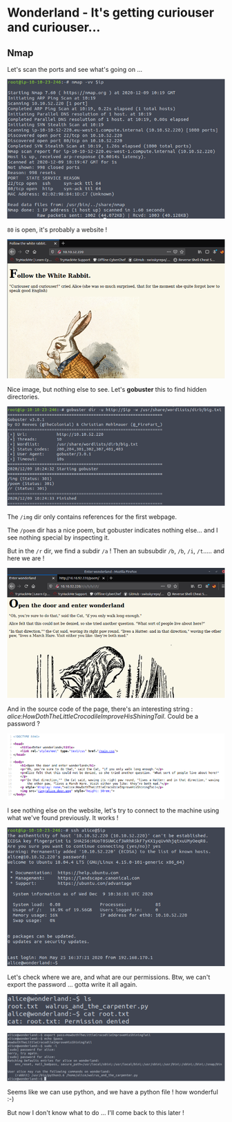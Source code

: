 # Wonderland - It's getting curiouser and curiouser...

## Nmap

Let's scan the ports and see what's going on ...

![nmap](https://github.com/oghobhainn/TryHackMe/blob/main/images/wonderland/nmap.png)

`80` is open, it's probably a website !

![website](https://github.com/oghobhainn/TryHackMe/blob/main/images/wonderland/website.png)

Nice image, but nothing else to see. Let's __gobuster__ this to find hidden directories.

![gobuster](https://github.com/oghobhainn/TryHackMe/blob/main/images/wonderland/gobuster.png)

The `/img` dir only contains references for the first webpage.

The `/poem` dir has a nice poem, but gobuster indicates nothing else... and I see nothing special by inspecting it.

But in the `/r` dir, we find a subdir `/a` ! Then an subsubdir `/b`, `/b`, `/i`, `/t`..... and here we are !

![rabbithole](https://github.com/oghobhainn/TryHackMe/blob/main/images/wonderland/rabbithole.png)

And in the source code of the page, there's an interesting string : *alice:HowDothTheLittleCrocodileImproveHisShiningTail*. Could be a password ?

![rabbithole-sourcecode](https://github.com/oghobhainn/TryHackMe/blob/main/images/wonderland/rabbithole-sourcecode.png)

I see nothing else on the website, let's try to connect to the machine using what we've found previously. It works !

![ssh-connect](https://github.com/oghobhainn/TryHackMe/blob/main/images/wonderland/ssh-connect.png)

Let's check where we are, and what are our permissions. Btw, we can't export the password ... gotta write it all again.

![ls](https://github.com/oghobhainn/TryHackMe/blob/main/images/wonderland/ls.png)

![sudo-l](https://github.com/oghobhainn/TryHackMe/blob/main/images/wonderland/sudo-l.png)

Seems like we can use python, and we have a python file ! how wonderful :-)

But now I don't know what to do ... I'll come back to this later !
